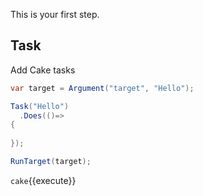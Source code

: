 This is your first step.

## Task

Add Cake tasks

```csharp
var target = Argument("target", "Hello");

Task("Hello")
  .Does(()=>
{
    
});

RunTarget(target);
```

`cake`{{execute}}
